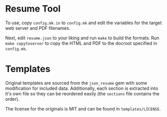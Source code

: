 # Resume Tool

To use, copy `config.mk.in` to `config.mk` and edit the variables for the target web server and PDF filenames.

Next, edit `resume.json` to your liking and run `make` to build the formats. Run `make copytoserver` to copy the HTML and PDF to the docroot specified in `config.mk`.

# Templates

Original templates are sourced from the `json_resume` gem with some modification for included data. Additionally, each section is extracted into it's own file so they can be reordered easily (the `sections` file contains the order).

The license for the originals is MIT and can be found in `templates/LICENSE`.
